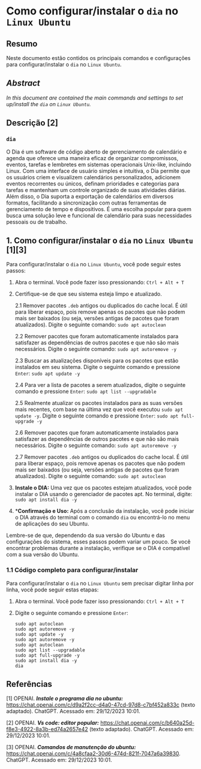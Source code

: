 # Como configurar/instalar o `dia` no `Linux Ubuntu`

## Resumo

Neste documento estão contidos os principais comandos e configurações para configurar/instalar o `dia` no `Linux Ubuntu`.

## _Abstract_

_In this document are contained the main commands and settings to set up/install the `dia` on `Linux Ubuntu`._

## Descrição [2]

### `dia`

O Dia é um software de código aberto de gerenciamento de calendário e agenda que oferece uma maneira eficaz de organizar compromissos, eventos, tarefas e lembretes em sistemas operacionais Unix-like, incluindo Linux. Com uma interface de usuário simples e intuitiva, o Dia permite que os usuários criem e visualizem calendários personalizados, adicionem eventos recorrentes ou únicos, definam prioridades e categorias para tarefas e mantenham um controle organizado de suas atividades diárias. Além disso, o Dia suporta a exportação de calendários em diversos formatos, facilitando a sincronização com outras ferramentas de gerenciamento de tempo e dispositivos. É uma escolha popular para quem busca uma solução leve e funcional de calendário para suas necessidades pessoais ou de trabalho.

## 1. Como configurar/instalar o `dia` no `Linux Ubuntu` [1][3]

Para configurar/instalar o `dia` no `Linux Ubuntu`, você pode seguir estes passos:

1. Abra o terminal. Você pode fazer isso pressionando: `Ctrl + Alt + T`    

2. Certifique-se de que seu sistema esteja limpo e atualizado.

    2.1 Remover pacotes `.deb` antigos ou duplicados do cache local. É útil para liberar espaço, pois remove apenas os pacotes que não podem mais ser baixados (ou seja, versões antigas de pacotes que foram atualizados). Digite o seguinte comando: `sudo apt autoclean`

    2.2 Remover pacotes que foram automaticamente instalados para satisfazer as dependências de outros pacotes e que não são mais necessários. Digite o seguinte comando: `sudo apt autoremove -y`

    2.3 Buscar as atualizações disponíveis para os pacotes que estão instalados em seu sistema. Digite o seguinte comando e pressione `Enter`: `sudo apt update -y`

    2.4 Para ver a lista de pacotes a serem atualizados, digite o seguinte comando e pressione `Enter`:  `sudo apt list --upgradable`

    2.5 Realmente atualizar os pacotes instalados para as suas versões mais recentes, com base na última vez que você executou `sudo apt update -y`. Digite o seguinte comando e pressione `Enter`: `sudo apt full-upgrade -y`

    2.6 Remover pacotes que foram automaticamente instalados para satisfazer as dependências de outros pacotes e que não são mais necessários. Digite o seguinte comando: `sudo apt autoremove -y`

    2.7 Remover pacotes `.deb` antigos ou duplicados do cache local. É útil para liberar espaço, pois remove apenas os pacotes que não podem mais ser baixados (ou seja, versões antigas de pacotes que foram atualizados). Digite o seguinte comando: `sudo apt autoclean`

1. **Instale o DIA:** Uma vez que os pacotes estejam atualizados, você pode instalar o DIA usando o gerenciador de pacotes apt. No terminal, digite: `sudo apt install dia -y`

2. ***Confirmação e Uso:** Após a conclusão da instalação, você pode iniciar o DIA através do terminal com o comando `dia` ou encontrá-lo no menu de aplicações do seu Ubuntu.

Lembre-se de que, dependendo da sua versão do Ubuntu e das configurações do sistema, esses passos podem variar um pouco. Se você encontrar problemas durante a instalação, verifique se o DIA é compatível com a sua versão do Ubuntu.

### 1.1 Código completo para configurar/instalar

Para configurar/instalar o `dia` no `Linux Ubuntu` sem precisar digitar linha por linha, você pode seguir estas etapas:

1. Abra o terminal. Você pode fazer isso pressionando: `Ctrl + Alt + T`

2. Digite o seguinte comando e pressione `Enter`:

    ```
    sudo apt autoclean
    sudo apt autoremove -y
    sudo apt update -y
    sudo apt autoremove -y
    sudo apt autoclean
    sudo apt list --upgradable
    sudo apt full-upgrade -y
    sudo apt install dia -y
    dia
    ```


## Referências

[1] OPENAI. ***Instale o programa dia no ubuntu:*** https://chat.openai.com/c/d9a2f2cc-d4a0-47cd-97d8-c7bf452a833c (texto adaptado). ChatGPT. Acessado em: 29/12/2023 10:01.

[2] OPENAI. ***Vs code: editor popular:*** https://chat.openai.com/c/b640a25d-f8e3-4922-8a3b-ed74a2657e42 (texto adaptado). ChatGPT. Acessado em: 29/12/2023 10:01.

[3] OPENAI. ***Comandos de manutenção do ubuntu:*** https://chat.openai.com/c/4a8cfaa2-30d6-474d-821f-7047a6a39830. ChatGPT. Acessado em: 29/12/2023 10:01.
